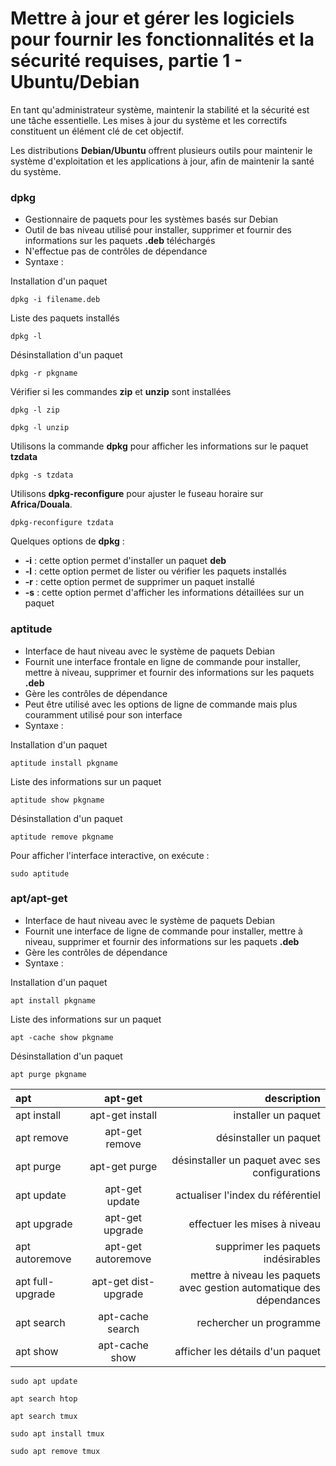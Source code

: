 # Mettre à jour et gérer les logiciels pour fournir les fonctionnalités et la sécurité requises, partie 1 - Ubuntu/Debian

En tant qu'administrateur système, maintenir la stabilité et la sécurité est une tâche essentielle. Les mises à jour du système et les correctifs constituent un élément clé de cet objectif.

Les distributions **Debian/Ubuntu** offrent plusieurs outils pour maintenir le système d'exploitation et les applications à jour, afin de maintenir la santé du système.

### dpkg

- Gestionnaire de paquets pour les systèmes basés sur Debian
- Outil de bas niveau utilisé pour installer, supprimer et fournir des informations sur les paquets **.deb** téléchargés
- N'effectue pas de contrôles de dépendance
- Syntaxe :

Installation d'un paquet
```
dpkg -i filename.deb
```

Liste des paquets installés
```
dpkg -l
```

Désinstallation d'un paquet
```
dpkg -r pkgname
```

Vérifier si les commandes **zip** et **unzip** sont installées

```
dpkg -l zip
```

```
dpkg -l unzip
```

Utilisons la commande **dpkg** pour afficher les informations sur le paquet **tzdata**

```
dpkg -s tzdata
```

Utilisons **dpkg-reconfigure** pour ajuster le fuseau horaire sur **Africa/Douala**.

```
dpkg-reconfigure tzdata
```

Quelques options de **dpkg** :
- **-i** : cette option permet d'installer un paquet **deb**
- **-l** : cette option permet de lister ou vérifier les paquets installés
- **-r** : cette option permet de supprimer un paquet installé
- **-s** : cette option permet d'afficher les informations détaillées sur un paquet

### aptitude

- Interface de haut niveau avec le système de paquets Debian
- Fournit une interface frontale en ligne de commande pour installer, mettre à niveau, supprimer et fournir des informations sur les paquets **.deb**
- Gère les contrôles de dépendance
- Peut être utilisé avec les options de ligne de commande mais plus couramment utilisé pour son interface
- Syntaxe :

Installation d'un paquet
```
aptitude install pkgname
```

Liste des informations sur un paquet
```
aptitude show pkgname
```

Désinstallation d'un paquet
```
aptitude remove pkgname
```

Pour afficher l'interface interactive, on exécute :

```
sudo aptitude
```

### apt/apt-get

- Interface de haut niveau avec le système de paquets Debian
- Fournit une interface de ligne de commande pour installer, mettre à niveau, supprimer et fournir des informations sur les paquets **.deb**
- Gère les contrôles de dépendance
- Syntaxe :

Installation d'un paquet
```
apt install pkgname
```

Liste des informations sur un paquet
```
apt -cache show pkgname
```

Désinstallation d'un paquet
```
apt purge pkgname
```

|        apt       | apt-get                   | description                                                            |
| :---             | :----:                    | ---:                                                                   |
| apt install      | apt-get install           | installer un paquet                                                   |
| apt remove       | apt-get remove            | désinstaller un paquet                                                |
| apt purge        | apt-get purge             | désinstaller un paquet avec ses configurations                        |
| apt update       | apt-get update            | actualiser l'index du référentiel                                      |
| apt upgrade      | apt-get upgrade           | effectuer les mises à niveau                                           |
| apt autoremove   | apt-get autoremove        | supprimer les paquets indésirables                                    |
| apt full-upgrade | apt-get dist-upgrade      | mettre à niveau les paquets avec gestion automatique des dépendances  |
| apt search       | apt-cache search          | rechercher un programme                                                |
| apt show         | apt-cache show            | afficher les détails d'un paquet                                      |


```
sudo apt update
```

```
apt search htop
```

```
apt search tmux
```

```
sudo apt install tmux
```

```
sudo apt remove tmux
```